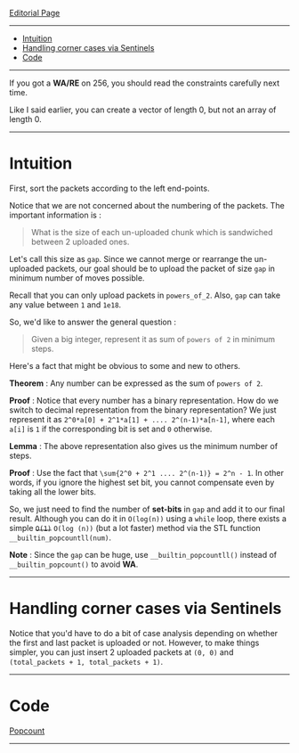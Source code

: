 [Editorial Page](../vm-ware-set-1.md)

----

<!-- vim-markdown-toc GFM -->

* [Intuition](#intuition)
* [Handling corner cases via Sentinels](#handling-corner-cases-via-sentinels)
* [Code](#code)

<!-- vim-markdown-toc -->

----

If you got a **WA/RE** on 256, you should read the constraints carefully next time.

Like I said earlier, you can create a vector of length 0, but not an array of length 0.

----

# Intuition

First, sort the packets according to the left end-points.

Notice that we are not concerned about the numbering of the packets. The important information is :

> What is the size of each un-uploaded chunk which is sandwiched between 2 uploaded ones.

Let's call this size as `gap`. Since we cannot merge or rearrange the un-uploaded packets, our goal should be to upload the packet of size `gap` in minimum number of moves possible.

Recall that you can only upload packets in `powers_of_2`. Also, `gap` can take any value between `1` and `1e18`.

So, we'd like to answer the general question : 

> Given a big integer, represent it as sum of `powers of 2` in minimum steps.

Here's a fact that might be obvious to some and new to others.

**Theorem** : Any number can be expressed as the sum of `powers of 2`.

**Proof** : Notice that every number has a binary representation. How do we switch to decimal representation from the binary representation? We just represent it as `2^0*a[0] + 2^1*a[1] + .... 2^(n-1)*a[n-1]`, where each `a[i]` is `1` if the corresponding bit is set and `0` otherwise.

**Lemma** : The above representation also gives us the minimum number of steps.   

**Proof** : Use the fact that `\sum{2^0 + 2^1 .... 2^(n-1)} = 2^n - 1`. In other words, if you ignore the highest set bit, you cannot compensate even by taking all the lower bits.


So, we just need to find the number of **set-bits** in `gap` and add it to our final result. Although you can do it in `O(log(n))` using a `while` loop, there exists a simple ~~`O(1)`~~ `O(log (n))` (but a lot faster) method via the STL function `__builtin_popcountll(num)`.

**Note** : Since the `gap` can be huge, use `__builtin_popcountll()` instead of `__builtin_popcount()` to avoid **WA**.

----

# Handling corner cases via Sentinels
Notice that you'd have to do a bit of case analysis depending on whether the first and last packet is uploaded or not. However, to make things simpler, you can just insert 2 uploaded packets at `(0, 0)` and `(total_packets + 1, total_packets + 1)`. 

----

# Code
[Popcount](solution.cpp)

----
